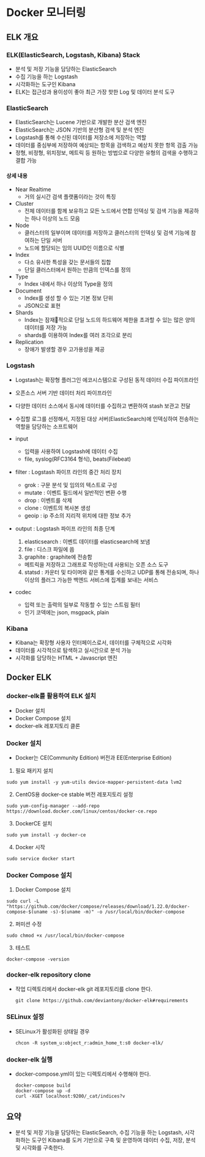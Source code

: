 # Docker 모니터링

## ELK 개요

### ELK(ElasticSearch, Logstash, Kibana) Stack

- 분석 및 저장 기능을 담당하는 ElasticSearch
- 수집 기능을 하는 Logstash
- 시각화하는 도구인 Kibana
- ELK는 접근성과 용이성이 좋아 최근 가장 핫한 Log 및 데이터 분석 도구

### ElasticSearch

- ElasticSearch는 Lucene 기반으로 개발한 분산 검색 엔진
- ElasticSearch는 JSON 기반의 분산형 검색 및 분석 엔진
- Logstash를 통해 수신된 데이터를 저장소에 저장하는 역할
- 데이터를 중심부에 저장하여 예상되는 항목을 검색하고 예상치 못한 항목 검출 가능
- 정형, 비정형, 위치정보, 메트릭 등 원하는 방법으로 다양한 유형의 검색을 수행하고 결합 가능

#### 상세 내용

- Near Realtime
  - 거의 실시간 검색 플랫폼이라는 것이 특징
- Cluster
  - 전체 데이터를 함께 보유하고 모든 노드에서 연합 인덱싱 및 검색 기능을 제공하는 하나 이상의 노드 모음
- Node
  - 클러스터의 일부이며 데이터를 저장하고 클러스터의 인덱싱 및 검색 기능에 참여하는 단일 서버
  - 노드에 할당되는 임의 UUID인 이름으로 식별
- Index
  - 다소 유사한 특성을 갖는 문서들의 집합
  - 단일 클러스터에서 원하는 만큼의 인덱스를 정의
- Type
  - Index 내에서 하나 이상의 Type을 정의
- Document
  - Index를 생성 할 수 있는 기본 정보 단위
  - JSON으로 표현
- Shards
  - Index는 잠재적으로 단일 노드의 하드웨어 제한을 초과할 수 있는 많은 양의 데이터를 저장 가능
  - shards를 이용하여 Index를 여러 조각으로 분리
- Replication
  - 장애가 발생할 경우 고가용성을 제공

### Logstash

- Logstash는 확장형 플러그인 에코시스템으로 구성된 동적 데이터 수집 파이프라인
- 오픈소스 서버 기반 데이터 처리 파이프라인
- 다양한 데이터 소스에서 동시에 데이터를 수집하고 변환하여 stash 보관고 전달
- 수집할 로그를 선정해서, 지정된 대상 서버(ElasticSearch)에 인덱싱하여 전송하는 역할을 담당하는 소프트웨어

- input
  - 입력을 사용하여 Logstash에 데이터 수집
  - file, syslog(RFC3164 형식), beats(Filebeat)
- filter : Logstash 파이프 라인의 중간 처리 장치
  - grok : 구문 분석 및 임의의 텍스트로 구성
  - mutate : 이벤트 필드에서 일반적인 변환 수행
  - drop : 이벤트를 삭제
  - clone : 이벤트의 복사본 생성
  - geoip : ip 주소의 지리적 위치에 대한 정보 추가
- output : Logstash 파이프 라인의 최종 단계
  1. elasticsearch : 이벤트 데이터를 elasticsearch에 보냄
  2. file : 디스크 파일에 씀
  3. graphite : graphite에 전송함
    - 메트릭을 저장하고 그래프로 작성하는데 사용되는 오픈 소스 도구
  4. statsd : 카운터 및 타이머와 같은 통계를 수신하고 UDP를 통해 전송되며, 하나 이상의 플러그 가능한 백엔드 서비스에 집계를 보내는 서비스
- codec
  - 입력 또는 출력의 일부로 작동할 수 있는 스트림 필터
  - 인기 코덱에는 json, msgpack, plain

### Kibana

- Kibana는 확장형 사용자 인터페이스로서, 데이터를 구체적으로 시각화
- 데이터를 시각적으로 탐색하고 실시간으로 분석 가능
- 시각화를 담당하는 HTML + Javascript 엔진

## Docker ELK

### docker-elk를 활용하여 ELK 설치

- Docker 설치
- Docker Compose 설치
- docker-elk 레포지토리 클론

### Docker 설치

- Docker는 CE(Community Edition) 버전과 EE(Enterprise Edition)

1. 필요 패키지 설치
```
sudo yum install -y yum-utils device-mapper-persistent-data lvm2
```
2. CentOS용 docker-ce stable 버전 레포지토리 설정
```
sudo yum-config-manager --add-repo https://download.docker.com/linux/centos/docker-ce.repo
```
3. DockerCE 설치
```
sudo yum install -y docker-ce
```
4. Docker 시작
```
sudo service docker start
```

### Docker Compose 설치

1. Docker Compose 설치
```
sudo curl -L "https://github.com/docker/compose/releases/download/1.22.0/docker-compose-$(uname -s)-$(uname -m)" -o /usr/local/bin/docker-compose
```
2. 퍼미션 수정
```
sudo chmod +x /usr/local/bin/docker-compose
```
3. 테스트
```
docker-compose -version
```

### docker-elk repository clone

- 작업 디렉토리에서 docker-elk git 레포지토리를 clone 한다.
  ```
  git clone https://github.com/deviantony/docker-elk#requirements
  ```

### SELinux 설정

- SELinux가 활성화된 상태일 경우
  ```
  chcon -R system_u:object_r:admin_home_t:s0 docker-elk/
  ```

### docker-elk 실행

- docker-compose.yml이 있는 디렉토리에서 수행해야 한다.
  ```
  docker-compose build
  docker-compose up -d
  curl -XGET localhost:9200/_cat/indices?v
  ```

## 요약

- 분석 및 저장 기능을 담당하는 ElasticSearch, 수집 기능을 하는 Logstash, 시각화하는 도구인 Kibana를 도커 기반으로 구축 및 운영하여 데이터 수집, 저장, 분석 및 시각화를 구축한다.
